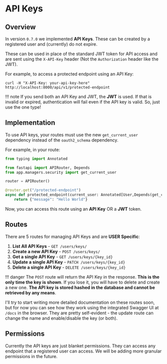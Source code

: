 # API Keys

## Overview

In version `0.7.0` we implemented **API Keys**. These can be created by a
registered user and (currently) do not expire.

These can be used in place of the standard JWT token for API access and are sent
using the `X-API-Key` header (Not the `Authorization` header like the JWT).

For example, to access a protected endpoint using an API Key:

```terminal
curl -H "X-API-Key: your-api-key-here" http://localhost:8000/api/v1/protected-endpoint
```

!!! note
    If you send both an API Key and JWT, the **JWT** is used. If that is invalid
    or expired, authentication will fail even if the API key is valid. So, just
    use the one type!

## Implementation

To use API keys, your routes must use the new `get_current_user` dependency
instead of the `oauth2_schema` dependency.

For example, in your route:

```python
from typing import Annotated

from fastapi import APIRouter, Depends
from app.managers.security import get_current_user

router = APIRouter()

@router.get("/protected-endpoint")
async def protected_endpoint(current_user: Annotated[User,Depends(get_current_user)]):
    return {"message": "Hello World"}
```

Now, you can access this route using an **API Key** OR a **JWT** token.

## Routes

There are 5 routes for managing API Keys and are **USER Specific**:

1. **List All API Keys** - `GET /users/keys/`
2. **Create a new API Key** - `POST /users/keys/`
3. **Get a single API Key** - `GET /users/keys/{key_id}`
4. **Update a single API Key** - `PATCH /users/keys/{key_id}`
5. **Delete a single API Key** - `DELETE /users/keys/{key_id}`

!!! danger
    The `POST` route will return the API Key in the response. **This is
    the only time the key is shown**. If you lose it, you will have to delete
    and create a new one. **The API key is stored hashed in the database and
    cannot be retrieved by any means**.

I'll try to start writing more detailed documentation on these routes soon, but
for now you can see how they work using the integrated Swagger UI at `/docs` in
the browser. They are pretty self-evident - the update route can change the name
and enable/disable the key (or both).

## Permissions

Currently the API keys are just blanket permissions. They can access any
endpoint that a registered user can access. We will be adding more granular
permissions in the future.
